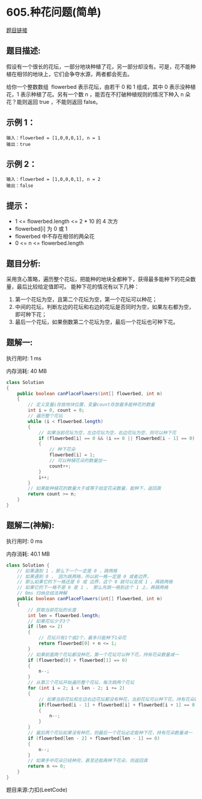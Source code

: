 # 605.种花问题(简单)

[题目链接](https://leetcode-cn.com/problems/can-place-flowers/)

## 题目描述:

假设有一个很长的花坛，一部分地块种植了花，另一部分却没有。可是，花不能种植在相邻的地块上，它们会争夺水源，两者都会死去。

给你一个整数数组  flowerbed 表示花坛，由若干 0 和 1 组成，其中 0 表示没种植花，1 表示种植了花。另有一个数 n ，能否在不打破种植规则的情况下种入 n 朵花？能则返回 true ，不能则返回 false。

## 示例 1：

```
输入：flowerbed = [1,0,0,0,1], n = 1
输出：true
```

## 示例 2：

```
输入：flowerbed = [1,0,0,0,1], n = 2
输出：false
```

## 提示：

- 1 <= flowerbed.length <= 2 * 10 的 4 次方
- flowerbed[i] 为 0 或 1
- flowerbed 中不存在相邻的两朵花
- 0 <= n <= flowerbed.length

## 题目分析:

采用贪心策略，遍历整个花坛，把能种的地块全都种下，获得最多能种下的花朵数量，最后比较给定值即可。
能种下花的情况有以下几种：

1. 第一个花坛为空，且第二个花坛为空，第一个花坛可以种花；
2. 中间的花坛，判断左边的花坛和右边的花坛是否同时为空，如果左右都为空，即可种下花；
3. 最后一个花坛，如果倒数第二个花坛为空，最后一个花坛也可种下花。

## 题解一:

执行用时: 1 ms

内存消耗: 40 MB

```java
class Solution 
{
    public boolean canPlaceFlowers(int[] flowerbed, int n) 
    {
        // 定义变量i存放地块位置，变量count存放最多能种花的数量
        int i = 0, count = 0;
        // 遍历整个花坛
        while (i < flowerbed.length)
        {
            // 如果当前花坛为空，左边花坛为空，右边花坛为空，则可以种下花
            if (flowerbed[i] == 0 && (i == 0 || flowerbed[i - 1] == 0) && (i == flowerbed.length - 1 || flowerbed[i + 1] == 0))
            {
                // 种下花朵
                flowerbed[i] = 1;
                // 可以种植花朵的数量加一
                count++;
            }
            i++;
        }
        // 如果能种植花的数量大于或等于给定花朵数量，能种下，返回真
        return count >= n;
    }
}
```

## 题解二(神解):

执行用时: 0 ms

内存消耗: 40.1 MB

```java
class Solution {
    // 如果遇到 1 ，那么下一个一定是 0 ，跳两格
    // 如果遇到 0 ， 因为跳两格，所以前一格一定是 0 或者边界，
    // 那么如果它的下一格还是 0 或 边界，这个 0 就可以变成 1 ，再跳两格
    // 如果它的下一格不是 0 是 1 ， 那么先跳一格到这个 1 上，再跳两格
    // 0ms 归纳总结法神解
    public boolean canPlaceFlowers(int[] flowerbed, int n) 
    {
        // 获取当前花坛的长度
    	int len = flowerbed.length;
        // 如果花坛少于3个
    	if (len <= 2)
    	{
            // 花坛只有1个或2个，最多只能种下1朵花
    		return flowerbed[0] + n <= 1;
    	}
        // 如果前面两个花坛都没种花，第一个花坛可以种下花，持有花朵数量减一
    	if (flowerbed[0] + flowerbed[1] == 0)
    	{
    		n--;
    	}
        // 从第三个花坛开始遍历整个花坛，每次跳两个花坛
    	for (int i = 2; i < len - 2; i += 2)
    	{
            // 如果当前花坛和左边右边花坛都没有种花，当前花坛可以种下花，持有花朵数量减一
    		if(flowerbed[i - 1] + flowerbed[i] + flowerbed[i + 1] == 0)
    		{
    			n--;
    		}
    	}
        // 最后两个花坛如果没有种花，则最后一个花坛必定能种下花，持有花朵数量减一
    	if (flowerbed[len - 2] + flowerbed[len - 1] == 0)
    	{
    		n--;
    	}
        // 如果手中花朵已经种完，甚至还能再种下花朵，则返回真
    	return n <= 0;
    }
}
```

题目来源:力扣(LeetCode)
